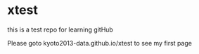 xtest
=====

this is a test repo for learning gitHub

Please goto kyoto2013-data.github.io/xtest to see my first page

